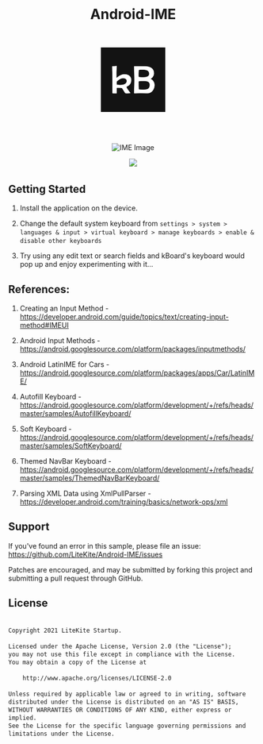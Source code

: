 <br>

<h1 align="center">Android-IME</h1>

<br>

<p align="center">
    <img src="https://github.com/LiteKite/Android-IME/blob/main/app/src/main/ic_launcher-web.png" alt="App Icon" width="130" />
</p>

##

<br>

<p align="center">
    <img src="https://github.com/svignesh93/Android-IME/blob/assets/assets/img_ime.png" alt="IME Image" />
</p>

<p align="center"><img src="https://github.com/LiteKite/Android-IME/workflows/build/badge.svg?branch=main" /></p>

## Getting Started

1) Install the application on the device.

2) Change the default system keyboard from `settings > system > languages & input > virtual keyboard > manage keyboards > enable & disable other keyboards`

3) Try using any edit text or search fields and kBoard's keyboard would pop up and enjoy experimenting with it...

## References:

1) Creating an Input Method - https://developer.android.com/guide/topics/text/creating-input-method#IMEUI

2) Android Input Methods - https://android.googlesource.com/platform/packages/inputmethods/

3) Android LatinIME for Cars - https://android.googlesource.com/platform/packages/apps/Car/LatinIME/

4) Autofill Keyboard - https://android.googlesource.com/platform/development/+/refs/heads/master/samples/AutofillKeyboard/

5) Soft Keyboard - https://android.googlesource.com/platform/development/+/refs/heads/master/samples/SoftKeyboard/

6) Themed NavBar Keyboard - https://android.googlesource.com/platform/development/+/refs/heads/master/samples/ThemedNavBarKeyboard/

7) Parsing XML Data using XmlPullParser - https://developer.android.com/training/basics/network-ops/xml

## Support

If you've found an error in this sample, please file an issue: https://github.com/LiteKite/Android-IME/issues

Patches are encouraged, and may be submitted by forking this project and submitting a pull request through GitHub.

## License

~~~

Copyright 2021 LiteKite Startup.

Licensed under the Apache License, Version 2.0 (the "License");
you may not use this file except in compliance with the License.
You may obtain a copy of the License at

    http://www.apache.org/licenses/LICENSE-2.0

Unless required by applicable law or agreed to in writing, software
distributed under the License is distributed on an "AS IS" BASIS,
WITHOUT WARRANTIES OR CONDITIONS OF ANY KIND, either express or implied.
See the License for the specific language governing permissions and
limitations under the License.

~~~
